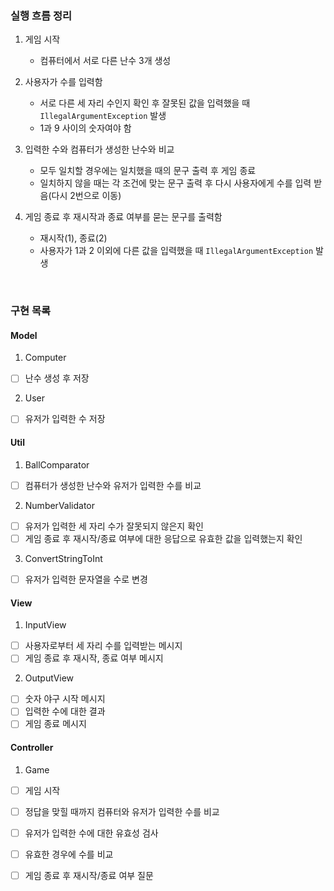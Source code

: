 ### 실행 흐름 정리

1. 게임 시작
   - 컴퓨터에서 서로 다른 난수 3개 생성
   
2. 사용자가 수를 입력함
   - 서로 다른 세 자리 수인지 확인 후 잘못된 값을 입력했을 때 `IllegalArgumentException` 발생
   - 1과 9 사이의 숫자여야 함
   
3. 입력한 수와 컴퓨터가 생성한 난수와 비교
   - 모두 일치할 경우에는 일치했을 때의 문구 출력 후 게임 종료
   - 일치하지 않을 때는 각 조건에 맞는 문구 출력 후 다시 사용자에게 수를 입력 받음(다시 2번으로 이동)
   
4. 게임 종료 후 재시작과 종료 여부를 묻는 문구를 출력함
   - 재시작(1), 종료(2)
   - 사용자가 1과 2 이외에 다른 값을 입력했을 때 `IllegalArgumentException` 발생 

<br>

### 구현 목록
#### Model
1. Computer
- [ ] 난수 생성 후 저장

2. User
- [ ] 유저가 입력한 수 저장

#### Util
1. BallComparator
- [ ] 컴퓨터가 생성한 난수와 유저가 입력한 수를 비교

2. NumberValidator
- [ ] 유저가 입력한 세 자리 수가 잘못되지 않은지 확인
- [ ] 게임 종료 후 재시작/종료 여부에 대한 응답으로 유효한 값을 입력했는지 확인

3. ConvertStringToInt
- [ ] 유저가 입력한 문자열을 수로 변경

#### View
1. InputView
 - [ ] 사용자로부터 세 자리 수를 입력받는 메시지
 - [ ] 게임 종료 후 재시작, 종료 여부 메시지

2. OutputView
 - [ ] 숫자 야구 시작 메시지
 - [ ] 입력한 수에 대한 결과
 - [ ] 게임 종료 메시지

#### Controller
1. Game
- [ ] 게임 시작
- [ ] 정답을 맞힐 때까지 컴퓨터와 유저가 입력한 수를 비교
- [ ] 유저가 입력한 수에 대한 유효성 검사
- [ ] 유효한 경우에 수를 비교
- [ ] 게임 종료 후 재시작/종료 여부 질문

